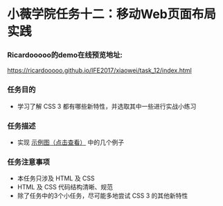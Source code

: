 # 小薇学院任务十二：移动Web页面布局实践
### Ricardooooo的demo在线预览地址:
https://ricardooooo.github.io/IFE2017/xiaowei/task_12/index.html

### 任务目的
* 学习了解 CSS 3 都有哪些新特性，并选取其中一些进行实战小练习

### 任务描述
* 实现 [示例图（点击查看）](http://7xrp04.com1.z0.glb.clouddn.com/task_1_12_1.jpg) 中的几个例子

### 任务注意事项
* 本任务只涉及 HTML 及 CSS
* HTML 及 CSS 代码结构清晰、规范
* 除了任务中的3个小任务，尽可能多地尝试 CSS 3 的其他新特性
